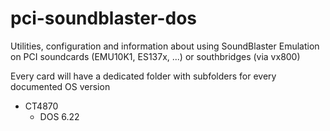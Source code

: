 # pci-soundblaster-dos
Utilities, configuration and information about using SoundBlaster Emulation on PCI soundcards (EMU10K1, ES137x, ...) or southbridges (via vx800)

Every card will have a dedicated folder with subfolders for every documented OS version

- CT4870
  - DOS 6.22
